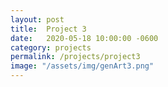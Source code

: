 ```yaml
---
layout: post
title:  Project 3
date:   2020-05-18 10:00:00 -0600
category: projects
permalink: /projects/project3
image: "/assets/img/genArt3.png"
---
```

